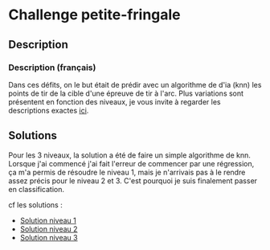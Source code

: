 # Challenge petite-fringale

## Description

### Description (français)

Dans ces défits, on le but était de prédir avec un algorithme de d'ia (knn) les points de tir de la cible d'une épreuve de tir à l'arc.
Plus variations sont présentent en fonction des niveaux, je vous invite à regarder les descriptions exactes [ici](https://github.com/UnitedCTF/UnitedCTF2024/blob/main/challenges/ai/standdetir).

## Solutions

Pour les 3 niveaux, la solution a été de faire un simple algorithme de knn.
Lorsque j'ai commencé j'ai fait l'erreur de commencer par une régression, ça m'a permis de résoudre le niveau 1, mais je n'arrivais pas à le rendre assez précis pour le niveau 2 et 3. C'est pourquoi je suis finalement passer en classification.

cf les solutions :
- [Solution niveau 1](./level-1/knn.py)
- [Solution niveau 2](./level-2/knn2.py)
- [Solution niveau 3](./level-3/knn3.py)